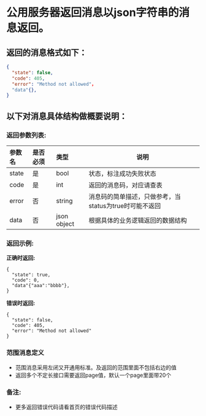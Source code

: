 # 公用服务器返回消息以json字符串的消息返回。

## 返回的消息格式如下：
```json
{
  "state": false,
  "code": 405,
  "error": "Method not allowed"，
  "data"{},
}
```

## 以下对消息具体结构做概要说明：

### 返回参数列表:

|参数名|是否必须|类型|说明|
|:----    |:---|:----- |-----   |
|state |是  |bool |状态，标注成功失败状态   |
|code   |是  |int  |返回的消息码，对应请查表 |
|error  |否  |string  |消息码的简单描述，只做参考，当status为true时可能不返回 |
|data   |否  |json object  |根据具体的业务逻辑返回的数据结构 |

### 返回示例:

**正确时返回:**

```
{
  "state": true,
  "code": 0,
  "data"{"aaa":"bbbb"},
}
```

**错误时返回:**


```
{
  "state": false,
  "code": 405,
  "error": "Method not allowed"
}
```


### 范围消息定义

- 范围消息采用左闭又开通用标准。及返回的范围里面不包括右边的值
- 返回多个不定长接口需要返回page值，默认一个page里面带20个

### 备注:

- 更多返回错误代码请看首页的错误代码描述